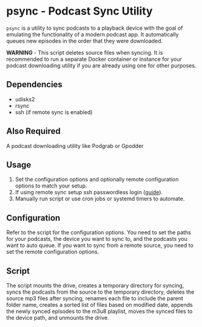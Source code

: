 # psync - Podcast Sync Utility

`psync` is a utility to sync podcasts to a playback device with the goal of emulating the functionality of a modern podcast app. It automatically queues new episodes in the order that they were downloaded. 

**WARNING** - This script deletes source files when syncing. It is recommended to run a separate Docker container or instance for your podcast downloading utility if you are already using one for other purposes.

## Dependencies

- udisks2
- rsync
- ssh (if remote sync is enabled)

## Also Required

A podcast downloading utility like Podgrab or Gpodder

## Usage

1. Set the configuration options and optionally remote configuration options to match your setup.
2. If using remote sync setup ssh passwordless login ([guide](https://www.tecmint.com/ssh-passwordless-login-using-ssh-keygen-in-5-easy-steps/)).
3. Manually run script or use cron jobs or systemd timers to automate.

## Configuration

Refer to the script for the configuration options. You need to set the paths for your podcasts, the device you want to sync to, and the podcasts you want to auto queue. If you want to sync from a remote source, you need to set the remote configuration options.

## Script

The script mounts the drive, creates a temporary directory for syncing, syncs the podcasts from the source to the temporary directory, deletes the source mp3 files after syncing, renames each file to include the parent folder name, creates a sorted list of files based on modified date, appends the newly synced episodes to the m3u8 playlist, moves the synced files to the device path, and unmounts the drive.
